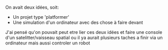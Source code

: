 On avait deux idées, soit:
* Un projet type 'platformer'
* Une simulation d'un ordinateur avec des chose à faire devant

J'ai pensé qu'on pouvait peut etre lier ces deux idées et faire une console d'un satelitter/vaisseau spatial ou il ya aurait plusieurs taches a finir via un ordinateur mais aussi controler un robot
